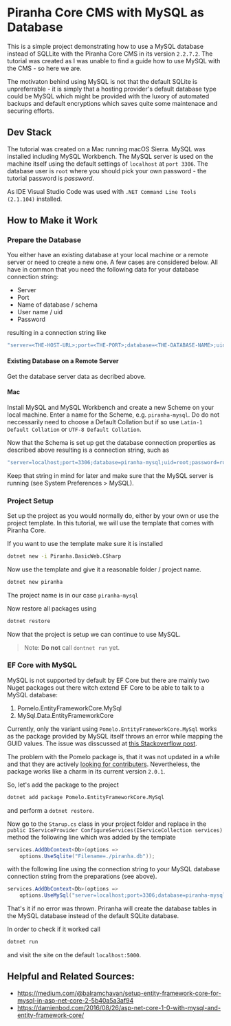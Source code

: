 # Piranha Core CMS with MySQL as Database

This is a simple project demonstrating how to use a MySQL database instead of SQLLite with the Piranha Core CMS in its version `2.2.7.2`. The tutorial was created as I was unable to find a guide how to use MySQL with the CMS - so here we are.

The motivaton behind using MySQL is not that the default SQLite is unpreferrable - it is simply that a hosting provider's default database type could be MySQL which might be provided with the luxory of automated backups and default encryptions which saves quite some maintenace and securing efforts.

## Dev Stack

The tutorial was created on a Mac running macOS Sierra. MySQL was installed including MySQL Workbench. The MySQL server is used on the machine itself using the default settings of `localhost` at `port 3306`. The database user is `root` where you should pick your own password - the tutorial password is *password*.

As IDE Visual Studio Code was used with `.NET Command Line Tools (2.1.104)` installed.

## How to Make it Work

### Prepare the Database

You either have an existing database at your local machine or a remote server or need to create a new one. A few cases are considered below. All have in common that you need the following data for your database connection string:

- Server
- Port
- Name of database / schema
- User name / uid
- Password

resulting in a connection string like

```csharp
"server=<THE-HOST-URL>;port=<THE-PORT>;database=<THE-DATABASE-NAME>;uid=<THE-DATABASE-USER>;password=<THE-PASSWORD>"
```

#### Existing Database on a Remote Server

Get the database server data as decribed above.

#### Mac

Install MySQL and MySQL Workbench and create a new Scheme on your local machine. Enter a name for the Scheme, e.g. `piranha-mysql`. Do do not neccessarily need to choose a Default Collation but if so use `Latin-1 Default Collation` or `UTF-8 Default Collation`.

Now that the Schema is set up get the database connection properties as described above resulting is a connection string, such as

```csharp
"server=localhost;port=3306;database=piranha-mysql;uid=root;password=rootpassword"
```

Keep that string in mind for later and make sure that the MySQL server is running (see System Preferences > MySQL).

### Project Setup

Set up the project as you would normally do, either by your own or use the project template. In this tutorial, we will use the template that comes with Piranha Core.

If you want to use the template make sure it is installed

```bash
dotnet new -i Piranha.BasicWeb.CSharp
```

Now use the template and give it a reasonable folder / project name.

```bash
dotnet new piranha
```

The project name is in our case `piranha-mysql`

Now restore all packages using

```bash
dotnet restore
```

Now that the project is setup we can continue to use MySQL. 

> Note: **Do not** call `dontnet run` yet.

### EF Core with MySQL

MySQL is not supported by default by EF Core but there are mainly two Nuget packages out there witch extend EF Core to be able to talk to a MySQL database:

1. Pomelo.EntityFrameworkCore.MySql
2. MySql.Data.EntityFrameworkCore

Currently, only the variant using `Pomelo.EntityFrameworkCore.MySql` works as the package provided by MySQL itself throws an error while mapping the GUID values. The issue was disscussed at [this Stackoverflow post](https://stackoverflow.com/questions/45120152/guid-property-on-mysql-entity-framework).

The problem with the Pomelo package is, that it was not updated in a while and that they are actively [looking for contributers](https://github.com/PomeloFoundation/Pomelo.EntityFrameworkCore.MySql/issues/522). Nevertheless, the package works like a charm in its current version `2.0.1`.

So, let's add the package to the project

```bash
dotnet add package Pomelo.EntityFrameworkCore.MySql
```

and perform a `dotnet restore`.

Now go to the `Starup.cs` class in your project folder and replace in the `public IServiceProvider ConfigureServices(IServiceCollection services)` method the following line which was added by the template

```csharp
services.AddDbContext<Db>(options => 
    options.UseSqlite("Filename=./piranha.db"));
```

with the following line using the connection string to your MySQL database connection string from the preparations (see above).

```csharp
services.AddDbContext<Db>(options =>
    options.UseMySql("server=localhost;port=3306;database=piranha-mysql;uid=root;password=password"));
```

That's it if no error was thrown. Priranha will create the database tables in the  MySQL database instead of the default SQLite database.

In order to check if it worked call

```bash
dotnet run
```

and visit the site on the default `localhost:5000`.

## Helpful and Related Sources:

- https://medium.com/@balramchavan/setup-entity-framework-core-for-mysql-in-asp-net-core-2-5b40a5a3af94
- https://damienbod.com/2016/08/26/asp-net-core-1-0-with-mysql-and-entity-framework-core/



